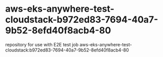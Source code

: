 # aws-eks-anywhere-test-cloudstack-b972ed83-7694-40a7-9b52-8efd40f8acb4-80
repository for use with E2E test job aws-eks-anywhere-test-cloudstack:b972ed83-7694-40a7-9b52-8efd40f8acb4-80
